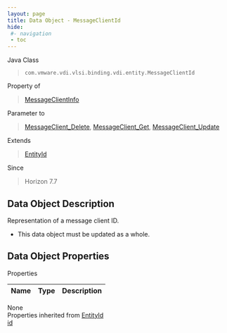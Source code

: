 ```yaml
---
layout: page
title: Data Object - MessageClientId
hide:
 #- navigation
 - toc
---
```


  
  
  



Java Class  
> `com.vmware.vdi.vlsi.binding.vdi.entity.MessageClientId`

Property of  
> [MessageClientInfo](vdi.utils.MessageClient.MessageClientInfo.md#field_detail)

Parameter to  
> [MessageClient_Delete](vdi.utils.MessageClient.md#delete), [MessageClient_Get](vdi.utils.MessageClient.md#get), [MessageClient_Update](vdi.utils.MessageClient.md#update)

Extends  
> [EntityId](vdi.EntityId.md)

Since  
> Horizon 7.7


## Data Object Description 

Representation of a message client ID. 

  * This data object must be updated as a whole.



## Data Object Properties

Properties

Name |  Type |  Description   
---|---|---  
None  
Properties inherited from [EntityId](vdi.EntityId.md)  
[id](vdi.EntityId.md#id)  
  
  
 
  
  
